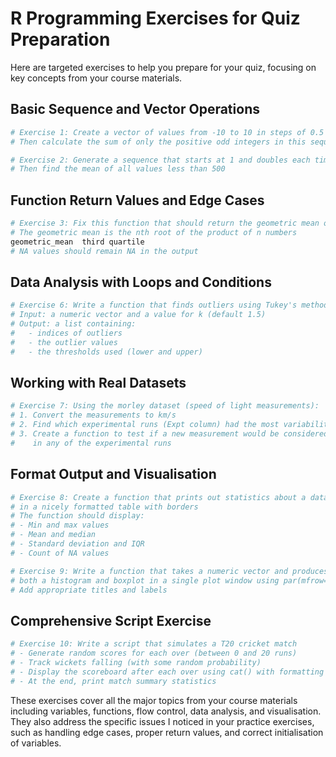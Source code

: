 # R Programming Exercises for Quiz Preparation

Here are targeted exercises to help you prepare for your quiz, focusing on key concepts from your course materials.

## Basic Sequence and Vector Operations

```r
# Exercise 1: Create a vector of values from -10 to 10 in steps of 0.5
# Then calculate the sum of only the positive odd integers in this sequence

# Exercise 2: Generate a sequence that starts at 1 and doubles each time until it exceeds 1000
# Then find the mean of all values less than 500
```

## Function Return Values and Edge Cases

```r
# Exercise 3: Fix this function that should return the geometric mean of a vector
# The geometric mean is the nth root of the product of n numbers
geometric_mean  third quartile
# NA values should remain NA in the output
```

## Data Analysis with Loops and Conditions

```r
# Exercise 6: Write a function that finds outliers using Tukey's method
# Input: a numeric vector and a value for k (default 1.5)
# Output: a list containing:
#   - indices of outliers
#   - the outlier values
#   - the thresholds used (lower and upper)
```

## Working with Real Datasets

```r
# Exercise 7: Using the morley dataset (speed of light measurements):
# 1. Convert the measurements to km/s
# 2. Find which experimental runs (Expt column) had the most variability
# 3. Create a function to test if a new measurement would be considered an outlier
#    in any of the experimental runs
```

## Format Output and Visualisation

```r
# Exercise 8: Create a function that prints out statistics about a dataset
# in a nicely formatted table with borders
# The function should display:
# - Min and max values
# - Mean and median
# - Standard deviation and IQR
# - Count of NA values

# Exercise 9: Write a function that takes a numeric vector and produces
# both a histogram and boxplot in a single plot window using par(mfrow=c(1,2))
# Add appropriate titles and labels
```

## Comprehensive Script Exercise

```r
# Exercise 10: Write a script that simulates a T20 cricket match
# - Generate random scores for each over (between 0 and 20 runs)
# - Track wickets falling (with some random probability)
# - Display the scoreboard after each over using cat() with formatting
# - At the end, print match summary statistics
```

These exercises cover all the major topics from your course materials including variables, functions, flow control, data analysis, and visualisation. They also address the specific issues I noticed in your practice exercises, such as handling edge cases, proper return values, and correct initialisation of variables.
